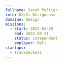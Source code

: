 ```yaml
---
fullname: Sarah Peltier
role: UX/Ui Designeuse
domaine: Design
missions:
  - start: 2022-03-09
    end: 2022-08-31
    status: independent
    employer: Malt
startups:
  - trackdechets
---
```



